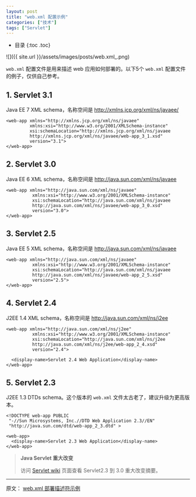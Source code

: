 ```yaml
---
layout: post
title: "web.xml 配置示例"
categories: ["技术"]
tags: ["Servlet"]
---
```


* 目录
{:toc .toc}

![]({{ site.url }}/assets/images/posts/web.xml_.png)

`web.xml` 配置文件是用来描述 web 应用如何部署的。以下5个 `web.xml` 配置文件的例子，仅供自己参考。

## 1. Servlet 3.1

Java EE 7 XML schema，名称空间是 http://xmlns.jcp.org/xml/ns/javaee/

```
<web-app xmlns="http://xmlns.jcp.org/xml/ns/javaee"
         xmlns:xsi="http://www.w3.org/2001/XMLSchema-instance"
         xsi:schemaLocation="http://xmlns.jcp.org/xml/ns/javaee 
         http://xmlns.jcp.org/xml/ns/javaee/web-app_3_1.xsd"
         version="3.1">
</web-app>
```

## 2. Servlet 3.0

Java EE 6 XML schema，名称空间是 http://java.sun.com/xml/ns/javaee

```
<web-app xmlns="http://java.sun.com/xml/ns/javaee"
          xmlns:xsi="http://www.w3.org/2001/XMLSchema-instance"
          xsi:schemaLocation="http://java.sun.com/xml/ns/javaee 
          http://java.sun.com/xml/ns/javaee/web-app_3_0.xsd"
          version="3.0">
</web-app>
```

## 3. Servlet 2.5

Java EE 5 XML schema，名称空间是 http://java.sun.com/xml/ns/javaee

```
<web-app xmlns="http://java.sun.com/xml/ns/javaee"
          xmlns:xsi="http://www.w3.org/2001/XMLSchema-instance"
          xsi:schemaLocation="http://java.sun.com/xml/ns/javaee 
          http://java.sun.com/xml/ns/javaee/web-app_2_5.xsd"
          version="2.5">
</web-app>
```

## 4. Servlet 2.4

J2EE 1.4 XML schema，名称空间是 http://java.sun.com/xml/ns/j2ee

```
<web-app xmlns="http://java.sun.com/xml/ns/j2ee"
          xmlns:xsi="http://www.w3.org/2001/XMLSchema-instance"
          xsi:schemaLocation="http://java.sun.com/xml/ns/j2ee 
          http://java.sun.com/xml/ns/j2ee/web-app_2_4.xsd"
          version="2.4">

  <display-name>Servlet 2.4 Web Application</display-name>
</web-app>
```

## 5. Servlet 2.3

J2EE 1.3 DTDs schema。这个版本的 `web.xml` 文件太古老了，建议升级为更高版本。

```
<!DOCTYPE web-app PUBLIC
 "-//Sun Microsystems, Inc.//DTD Web Application 2.3//EN"
 "http://java.sun.com/dtd/web-app_2_3.dtd" >

<web-app>
  <display-name>Servlet 2.3 Web Application</display-name>
</web-app>
```

>  **Java Servlet 重大改变**
>
> 访问 [Servlet wiki](http://en.wikipedia.org/wiki/Java_Servlet) 页面查看 Servlet2.3 到 3.0 重大改变摘要。

---

原文：
[web.xml 部署描述符示例](http://www.mkyong.com/web-development/the-web-xml-deployment-descriptor-examples/)
